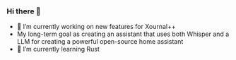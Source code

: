 ### Hi there 👋
- 🔭 I’m currently working on new features for Xournal++
- My long-term goal as creating an assistant that uses both Whisper and a LLM for creating a powerful open-source home assistant
- 🌱 I’m currently learning Rust
<!--
**Chrisimx/Chrisimx** is a ✨ _special_ ✨ repository because its `README.md` (this file) appears on your GitHub profile.

Here are some ideas to get you started:

- 🔭 I’m currently working on ...
- 🌱 I’m currently learning ...
- 👯 I’m looking to collaborate on ...
- 🤔 I’m looking for help with ...
- 💬 Ask me about ...
- 📫 How to reach me: ...
- 😄 Pronouns: ...
- ⚡ Fun fact: ...
-->

